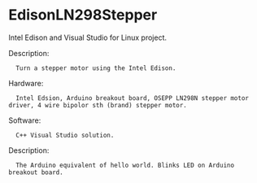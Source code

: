 # EdisonLN298Stepper

Intel Edison and Visual Studio for Linux project.

Description: 
   
      Turn a stepper motor using the Intel Edison.

Hardware: 
   
      Intel Edsion, Arduino breakout board, OSEPP LN298N stepper motor driver, 4 wire bipolor sth (brand) stepper motor.


Software: 
   
      C++ Visual Studio solution.


Description: 
   
      The Arduino equivalent of hello world. Blinks LED on Arduino breakout board.
